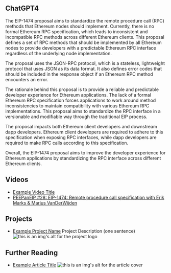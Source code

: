 ## ChatGPT4

The EIP-1474 proposal aims to standardize the remote procedure call (RPC) methods that Ethereum nodes should implement. Currently, there is no formal Ethereum RPC specification, which leads to inconsistent and incompatible RPC methods across different Ethereum clients. This proposal defines a set of RPC methods that should be implemented by all Ethereum nodes to provide developers with a predictable Ethereum RPC interface regardless of the underlying node implementation. 

The proposal uses the JSON-RPC protocol, which is a stateless, lightweight protocol that uses JSON as its data format. It also defines error codes that should be included in the response object if an Ethereum RPC method encounters an error. 

The rationale behind this proposal is to provide a reliable and predictable developer experience for Ethereum applications. The lack of a formal Ethereum RPC specification forces applications to work around method inconsistencies to maintain compatibility with various Ethereum RPC implementations. This proposal aims to standardize the RPC interface in a versionable and modifiable way through the traditional EIP process. 

The proposal impacts both Ethereum client developers and downstream dapp developers. Ethereum client developers are required to adhere to this specification when exposing RPC interfaces, while dapp developers are required to make RPC calls according to this specification. 

Overall, the EIP-1474 proposal aims to improve the developer experience for Ethereum applications by standardizing the RPC interface across different Ethereum clients.

## Videos

- [Example Video Title](https://www.youtube.com/watch?v=TDGq4aeevgY)
- [PEEPanEIP #28: EIP-1474: Remote procedure call specification with Erik Marks & Marius VanDerWijden](https://www.youtube.com/watch?v=fxhXsg9g4nc&list=PL4cwHXAawZxqu0PKKyMzG_3BJV_xZTi1F&index=85)

## Projects

- [Example Project Name](https://xxxx.xxx/xxxxx) Project Description (one sentence) ![this is an img's alt for the project logo](https://xxxx.xxx/project-logo.xxx)

## Further Reading

- [Example Article Title](https://xxxx.xxx/xxxxx) ![this is an img's alt for the article cover](https://xxxx.xxx/article-cover.xxx)
